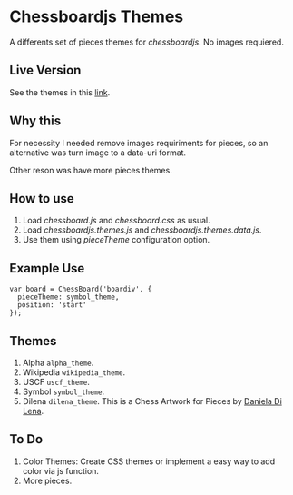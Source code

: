 # Chessboardjs Themes

A differents set of pieces themes for *chessboardjs*. No images requiered.

## Live Version

See the themes in this [link](). 

## Why this

For necessity I needed remove images requiriments for pieces, so an alternative was turn 
image to a data-uri format.

Other reson was have more pieces themes.

## How to use

1. Load *chessboard.js* and *chessboard.css* as usual.
2. Load  *chessboardjs.themes.js* and *chessboardjs.themes.data.js*.
3. Use them using *pieceTheme* configuration option.

## Example Use

```
var board = ChessBoard('boardiv', {
  pieceTheme: symbol_theme,
  position: 'start'
});
```

## Themes

1. Alpha `alpha_theme`.
1. Wikipedia `wikipedia_theme`.
1. USCF `uscf_theme`.
1. Symbol `symbol_theme`.
1. Dilena `dilena_theme`. This is a Chess Artwork for Pieces by [Daniela Di Lena](http://www.dilena.de/161491/1618285/work/chess-pieces-and-board).

## To Do

1. Color Themes: Create CSS themes or implement a easy way to add color via js function.
2. More pieces.